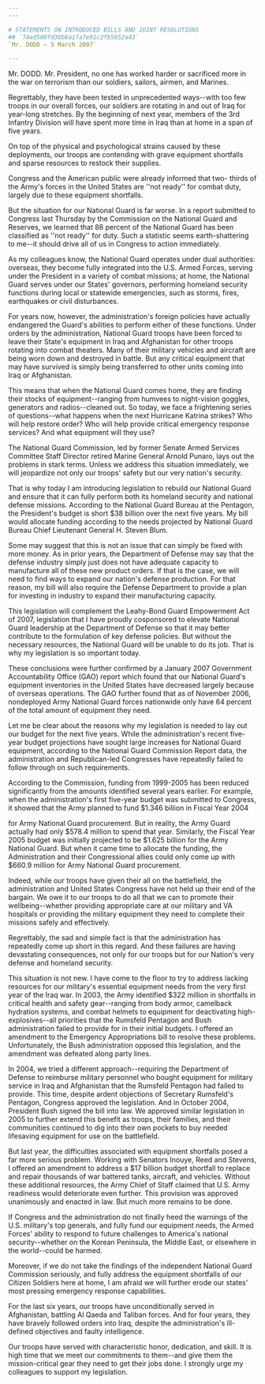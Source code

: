 ```yaml
---
---

# STATEMENTS ON INTRODUCED BILLS AND JOINT RESOLUTIONS
## `74ed508fd30b6a1fa7e91c2fb5652a43`
`Mr. DODD — 5 March 2007`

---
```



Mr. DODD. Mr. President, no one has worked harder or sacrificed more 
in the war on terrorism than our soldiers, sailors, airmen, and 
Marines.

Regrettably, they have been tested in unprecedented ways--with too 
few troops in our overall forces, our soldiers are rotating in and out 
of Iraq for year-long stretches. By the beginning of next year, members 
of the 3rd Infantry Division will have spent more time in Iraq than at 
home in a span of five years.

On top of the physical and psychological strains caused by these 
deployments, our troops are contending with grave equipment shortfalls 
and sparse resources to restock their supplies.

Congress and the American public were already informed that two-
thirds of the Army's forces in the United States are ''not ready'' for 
combat duty, largely due to these equipment shortfalls.

But the situation for our National Guard is far worse. In a report 
submitted to Congress last Thursday by the Commission on the National 
Guard and Reserves, we learned that 88 percent of the National Guard 
has been classified as ''not ready'' for duty. Such a statistic seems 
earth-shattering to me--it should drive all of us in Congress to action 
immediately.

As my colleagues know, the National Guard operates under dual 
authorities: overseas, they become fully integrated into the U.S. Armed 
Forces, serving under the President in a variety of combat missions; at 
home, the National Guard serves under our States' governors, performing 
homeland security functions during local or statewide emergencies, such 
as storms, fires, earthquakes or civil disturbances.

For years now, however, the administration's foreign policies have 
actually endangered the Guard's abilities to perform either of these 
functions. Under orders by the administration, National Guard troops 
have been forced to leave their State's equipment in Iraq and 
Afghanistan for other troops rotating into combat theaters. Many of 
their military vehicles and aircraft are being worn down and destroyed 
in battle. But any critical equipment that may have survived is simply 
being transferred to other units coming into Iraq or Afghanistan.

This means that when the National Guard comes home, they are finding 
their stocks of equipment--ranging from humvees to night-vision 
goggles, generators and radios--cleaned out. So today, we face a 
frightening series of questions--what happens when the next Hurricane 
Katrina strikes? Who will help restore order? Who will help provide 
critical emergency response services? And what equipment will they use?

The National Guard Commission, led by former Senate Armed Services 
Committee Staff Director retired Marine General Arnold Punaro, lays out 
the problems in stark terms. Unless we address this situation 
immediately, we will jeopardize not only our troops' safety but our 
very nation's security.

That is why today I am introducing legislation to rebuild our 
National Guard and ensure that it can fully perform both its homeland 
security and national defense missions. According to the National Guard 
Bureau at the Pentagon, the President's budget is short $38 billion 
over the next five years. My bill would allocate funding according to 
the needs projected by National Guard Bureau Chief Lieutenant General 
H. Steven Blum.

Some may suggest that this is not an issue that can simply be fixed 
with more money. As in prior years, the Department of Defense may say 
that the defense industry simply just does not have adequate capacity 
to manufacture all of these new product orders. If that is the case, we 
will need to find ways to expand our nation's defense production. For 
that reason, my bill will also require the Defense Department to 
provide a plan for investing in industry to expand their manufacturing 
capacity.

This legislation will complement the Leahy-Bond Guard Empowerment Act 
of 2007, legislation that I have proudly cosponsored to elevate 
National Guard leadership at the Department of Defense so that it may 
better contribute to the formulation of key defense policies. But 
without the necessary resources, the National Guard will be unable to 
do its job. That is why my legislation is so important today.

These conclusions were further confirmed by a January 2007 Government 
Accountability Office (GAO) report which found that our National 
Guard's equipment inventories in the United States have decreased 
largely because of overseas operations. The GAO further found that as 
of November 2006, nondeployed Army National Guard forces nationwide 
only have 64 percent of the total amount of equipment they need.

Let me be clear about the reasons why my legislation is needed to lay 
out our budget for the next five years. While the administration's 
recent five-year budget projections have sought large increases for 
National Guard equipment, according to the National Guard Commission 
Report data, the administration and Republican-led Congresses have 
repeatedly failed to follow through on such requirements.

According to the Commission, funding from 1999-2005 has been reduced 
significantly from the amounts identified several years earlier. For 
example, when the administration's first five-year budget was submitted 
to Congress, it showed that the Army planned to fund $1.346 billion in 
Fiscal Year 2004


for Army National Guard procurement. But in reality, the Army Guard 
actually had only $578.4 million to spend that year. Similarly, the 
Fiscal Year 2005 budget was initially projected to be $1.625 billion 
for the Army National Guard. But when it came time to allocate the 
funding, the Administration and their Congressional allies could only 
come up with $660.9 million for Army National Guard procurement.

Indeed, while our troops have given their all on the battlefield, the 
administration and United States Congress have not held up their end of 
the bargain. We owe it to our troops to do all that we can to promote 
their wellbeing--whether providing appropriate care at our military and 
VA hospitals or providing the military equipment they need to complete 
their missions safely and effectively.

Regrettably, the sad and simple fact is that the administration has 
repeatedly come up short in this regard. And these failures are having 
devastating consequences, not only for our troops but for our Nation's 
very defense and homeland security.

This situation is not new. I have come to the floor to try to address 
lacking resources for our military's essential equipment needs from the 
very first year of the Iraq war. In 2003, the Army identified $322 
million in shortfalls in critical health and safety gear--ranging from 
body armor, camelback hydration systems, and combat helmets to 
equipment for deactivating high-explosives--all priorities that the 
Rumsfeld Pentagon and Bush administration failed to provide for in 
their initial budgets. I offered an amendment to the Emergency 
Appropriations bill to resolve these problems. Unfortunately, the Bush 
administration opposed this legislation, and the amendment was defeated 
along party lines.

In 2004, we tried a different approach--requiring the Department of 
Defense to reimburse military personnel who bought equipment for 
military service in Iraq and Afghanistan that the Rumsfeld Pentagon had 
failed to provide. This time, despite ardent objections of Secretary 
Rumsfeld's Pentagon, Congress approved the legislation. And in October 
2004, President Bush signed the bill into law. We approved similar 
legislation in 2005 to further extend this benefit as troops, their 
families, and their communities continued to dig into their own pockets 
to buy needed lifesaving equipment for use on the battlefield.

But last year, the difficulties associated with equipment shortfalls 
posed a far more serious problem. Working with Senators Inouye, Reed 
and Stevens, I offered an amendment to address a $17 billion budget 
shortfall to replace and repair thousands of war battered tanks, 
aircraft, and vehicles. Without these additional resources, the Army 
Chief of Staff claimed that U.S. Army readiness would deteriorate even 
further. This provision was approved unanimously and enacted in law. 
But much more remains to be done.

If Congress and the administration do not finally heed the warnings 
of the U.S. military's top generals, and fully fund our equipment 
needs, the Armed Forces' ability to respond to future challenges to 
America's national security--whether on the Korean Peninsula, the 
Middle East, or elsewhere in the world--could be harmed.

Moreover, if we do not take the findings of the independent National 
Guard Commission seriously, and fully address the equipment shortfalls 
of our Citizen Soldiers here at home, I am afraid we will further erode 
our states' most pressing emergency response capabilities.

For the last six years, our troops have unconditionally served in 
Afghanistan, battling Al Qaeda and Taliban forces. And for four years, 
they have bravely followed orders into Iraq, despite the 
administration's ill-defined objectives and faulty intelligence.

Our troops have served with characteristic honor, dedication, and 
skill. It is high time that we meet our commitments to them--and give 
them the mission-critical gear they need to get their jobs done. I 
strongly urge my colleagues to support my legislation.